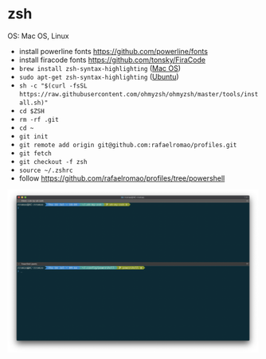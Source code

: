 # zsh

OS: Mac OS, Linux

- install powerline fonts https://github.com/powerline/fonts
- install firacode fonts https://github.com/tonsky/FiraCode
- `brew install zsh-syntax-highlighting` ([Mac OS](https://github.com/zsh-users/zsh-syntax-highlighting/blob/master/INSTALL.md))
- `sudo apt-get zsh-syntax-highlighting` ([Ubuntu](https://github.com/zsh-users/zsh-syntax-highlighting/blob/master/INSTALL.md))
- `sh -c "$(curl -fsSL https://raw.githubusercontent.com/ohmyzsh/ohmyzsh/master/tools/install.sh)"`
- `cd $ZSH`
- `rm -rf .git`
- `cd ~`
- `git init`
- `git remote add origin git@github.com:rafaelromao/profiles.git`
- `git fetch`
- `git checkout -f zsh`
- `source ~/.zshrc`
- follow https://github.com/rafaelromao/profiles/tree/powershell

![](.oh-my-zsh/pretty-prompt.png?raw=true)

